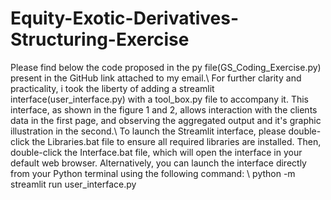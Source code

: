 # Equity-Exotic-Derivatives-Structuring-Exercise
Please find below the code proposed in the py file(GS\_Coding\_Exercise.py) present in the GitHub link attached to my email.\\
For further clarity and practicality, i took the liberty of adding a streamlit interface(user\_interface.py) with a tool\_box.py file to accompany it. This interface, as shown in the figure 1 and 2, allows interaction with the clients data in the first page, and observing the aggregated output and it's graphic illustration in the second.\\
To launch the Streamlit interface, please double-click the Libraries.bat file to ensure all required libraries are installed. Then, double-click the Interface.bat file, which will open the interface in your default web browser. Alternatively, you can launch the interface directly from your Python terminal using the following command: \\
python -m streamlit run user\_interface.py

